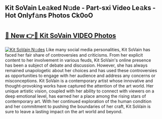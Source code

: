 ## Kit SoVain Le𝚊ked N𝚞de - Part-sxi Video Le𝚊ks - Hot Onlyf𝚊ns Photos Ck0oO

# <h2><a href="http://ac23421.deff.icu/?id=Kit+SoVain">🔗 New 👉🔴 Kit SoVain VIDEO Photos</a></h2>

[![Kit SoVain N𝚞des](https://i.imgur.com/rIISA9y.gif)](http://ac23421.deff.icu/?id=Kit+SoVain)
Like many social media personalities, Kit SoVain has faced her fair share of controversies and criticisms. From her explicit content to her involvement in various feuds, Kit SoVain's online presence has been a subject of debate and discussion. However, she has always remained unapologetic about her choices and has used these controversies as opportunities to engage with her audience and address any concerns or misconceptions. Kit SoVain is a contemporary artist whose innovative and thought-provoking works have captured the attention of the art world. Her unique artistic vision, coupled with her ability to connect with viewers on a deep emotional level, has earned her a place among the rising stars of contemporary art. With her continued exploration of the human condition and her commitment to pushing the boundaries of her craft, Kit SoVain is sure to leave a lasting impact on the art world and beyond.
